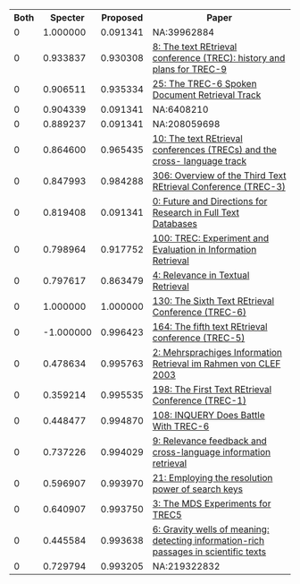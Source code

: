 <html><table><tr>
<th>Both</th>
<th>Specter</th>
<th>Proposed</th>
<th>Paper</th>
</tr>
<tr>
<td>0</td>
<td>1.000000</td>
<td>0.091341</td>
<td>NA:39962884</td>
</tr>
<tr>
<td>0</td>
<td>0.933837</td>
<td>0.930308</td>
<td><a href="https://www.semanticscholar.org/paper/29bd600c8636aa5cafff6a88dc4a76bb3a0fe05a">8: The text REtrieval conference (TREC): history and plans for TREC-9</a></td>
</tr>
<tr>
<td>0</td>
<td>0.906511</td>
<td>0.935334</td>
<td><a href="https://www.semanticscholar.org/paper/17ec94ec577560dabb503373feaf311e599ec958">25: The TREC-6 Spoken Document Retrieval Track</a></td>
</tr>
<tr>
<td>0</td>
<td>0.904339</td>
<td>0.091341</td>
<td>NA:6408210</td>
</tr>
<tr>
<td>0</td>
<td>0.889237</td>
<td>0.091341</td>
<td>NA:208059698</td>
</tr>
<tr>
<td>0</td>
<td>0.864600</td>
<td>0.965435</td>
<td><a href="https://www.semanticscholar.org/paper/9566d3a530d2c06eb23fd0dcd9f5f9fed2c80d4a">10: The text REtrieval conferences (TRECs) and the cross- language track</a></td>
</tr>
<tr>
<td>0</td>
<td>0.847993</td>
<td>0.984288</td>
<td><a href="https://www.semanticscholar.org/paper/3d49df3eb2daf21fc508d82b1d96e3fdb1d29a75">306: Overview of the Third Text REtrieval Conference (TREC-3)</a></td>
</tr>
<tr>
<td>0</td>
<td>0.819408</td>
<td>0.091341</td>
<td><a href="https://www.semanticscholar.org/paper/5faed11893306b7cf89f200fd57f6f8a8a74b1b1">0: Future and Directions for Research in Full Text Databases</a></td>
</tr>
<tr>
<td>0</td>
<td>0.798964</td>
<td>0.917752</td>
<td><a href="https://www.semanticscholar.org/paper/f7fcc97be18be855f0b337972b740a036606d7c0">100: TREC: Experiment and Evaluation in Information Retrieval</a></td>
</tr>
<tr>
<td>0</td>
<td>0.797617</td>
<td>0.863479</td>
<td><a href="https://www.semanticscholar.org/paper/b0ffe62c3bc53324d4cd83a3ee22bc0ebd839fd2">4: Relevance in Textual Retrieval</a></td>
</tr>
<tr>
<td>0</td>
<td>1.000000</td>
<td>1.000000</td>
<td><a href="https://www.semanticscholar.org/paper/e0d16bdb90a1f9918c5ad801615778e7f72df53d">130: The Sixth Text REtrieval Conference (TREC-6)</a></td>
</tr>
<tr>
<td>0</td>
<td>-1.000000</td>
<td>0.996423</td>
<td><a href="https://www.semanticscholar.org/paper/02f95ff61e4f51b513c90afa2bf429c7b7ead8b4">164: The fifth text REtrieval conference (TREC-5)</a></td>
</tr>
<tr>
<td>0</td>
<td>0.478634</td>
<td>0.995763</td>
<td><a href="https://www.semanticscholar.org/paper/baa9f4e7cabf6dcb67624c551f6cd6a400153e95">2: Mehrsprachiges Information Retrieval im Rahmen von CLEF 2003</a></td>
</tr>
<tr>
<td>0</td>
<td>0.359214</td>
<td>0.995535</td>
<td><a href="https://www.semanticscholar.org/paper/6bbb7e6e7836af5996722db76ae78c89f7cae337">198: The First Text REtrieval Conference (TREC-1)</a></td>
</tr>
<tr>
<td>0</td>
<td>0.448477</td>
<td>0.994870</td>
<td><a href="https://www.semanticscholar.org/paper/afe6eda2b119bb471ded1e32cc32f05f45a4cdbc">108: INQUERY Does Battle With TREC-6</a></td>
</tr>
<tr>
<td>0</td>
<td>0.737226</td>
<td>0.994029</td>
<td><a href="https://www.semanticscholar.org/paper/422cdbb877e22225884b017a62fb928a4c082e6e">9: Relevance feedback and cross-language information retrieval</a></td>
</tr>
<tr>
<td>0</td>
<td>0.596907</td>
<td>0.993970</td>
<td><a href="https://www.semanticscholar.org/paper/f54f76630bd57ec281576ef062c4e3f0429694ee">21: Employing the resolution power of search keys</a></td>
</tr>
<tr>
<td>0</td>
<td>0.640907</td>
<td>0.993750</td>
<td><a href="https://www.semanticscholar.org/paper/f96708992120d0a85f51ceaa772aa80cf0b2e845">3: The MDS Experiments for TREC5</a></td>
</tr>
<tr>
<td>0</td>
<td>0.445584</td>
<td>0.993638</td>
<td><a href="https://www.semanticscholar.org/paper/d7256fc40d7fa9e1d3d146c186fae6fa429c6dd1">6: Gravity wells of meaning: detecting information-rich passages in scientific texts</a></td>
</tr>
<tr>
<td>0</td>
<td>0.729794</td>
<td>0.993205</td>
<td>NA:219322832</td>
</tr>
</table></html>
